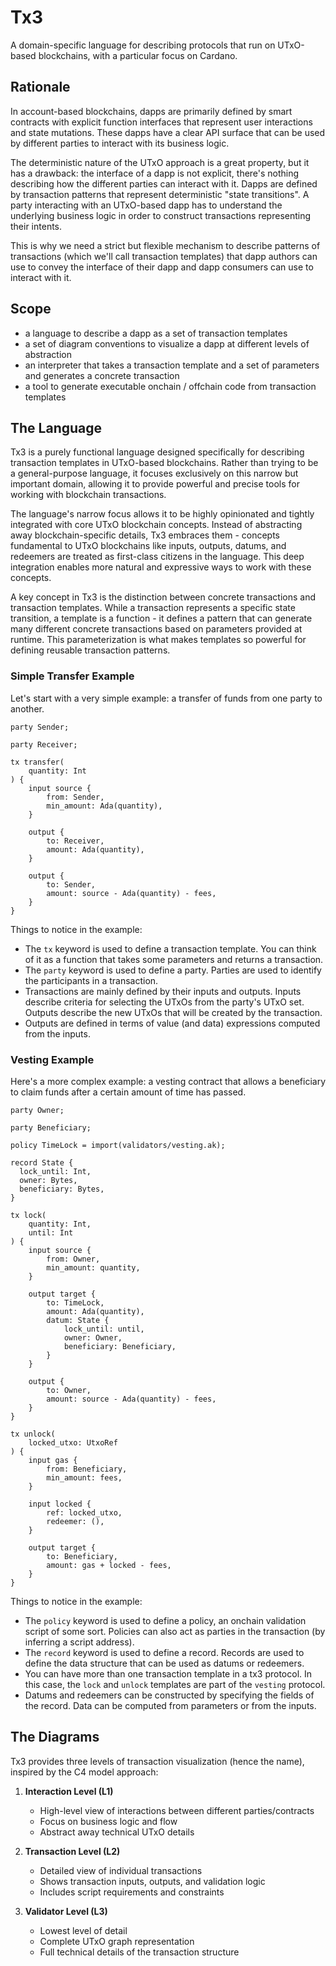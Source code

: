 # Tx3

A domain-specific language for describing protocols that run on UTxO-based blockchains, with a particular focus on Cardano.

## Rationale

In account-based blockchains, dapps are primarily defined by smart contracts with explicit function interfaces that represent user interactions and state mutations. These dapps have a clear API surface that can be used by different parties to interact with its business logic.

The deterministic nature of the UTxO approach is a great property, but it has a drawback: the interface of a dapp is not explicit, there's nothing describing how the different parties can interact with it. Dapps are defined by transaction patterns that represent deterministic "state transitions". A party interacting with an UTxO-based dapp has to understand the underlying business logic in order to construct transactions representing their intents.

This is why we need a strict but flexible mechanism to describe patterns of transactions (which we'll call transaction templates) that dapp authors can use to convey the interface of their dapp and dapp consumers can use to interact with it.

## Scope

- a language to describe a dapp as a set of transaction templates
- a set of diagram conventions to visualize a dapp at different levels of abstraction
- an interpreter that takes a transaction template and a set of parameters and generates a concrete transaction
- a tool to generate executable onchain / offchain code from transaction templates

## The Language

Tx3 is a purely functional language designed specifically for describing transaction templates in UTxO-based blockchains. Rather than trying to be a general-purpose language, it focuses exclusively on this narrow but important domain, allowing it to provide powerful and precise tools for working with blockchain transactions.

The language's narrow focus allows it to be highly opinionated and tightly integrated with core UTxO blockchain concepts. Instead of abstracting away blockchain-specific details, Tx3 embraces them - concepts fundamental to UTxO blockchains like inputs, outputs, datums, and redeemers are treated as first-class citizens in the language. This deep integration enables more natural and expressive ways to work with these concepts.

A key concept in Tx3 is the distinction between concrete transactions and transaction templates. While a transaction represents a specific state transition, a template is a function - it defines a pattern that can generate many different concrete transactions based on parameters provided at runtime. This parameterization is what makes templates so powerful for defining reusable transaction patterns.

### Simple Transfer Example

Let's start with a very simple example: a transfer of funds from one party to another.

```tx3
party Sender;

party Receiver;

tx transfer(
    quantity: Int
) {
    input source {
        from: Sender,
        min_amount: Ada(quantity),
    }
    
    output {
        to: Receiver,
        amount: Ada(quantity),
    }

    output {
        to: Sender,
        amount: source - Ada(quantity) - fees,
    }
}
```

Things to notice in the example:

- The `tx` keyword is used to define a transaction template. You can think of it as a function that takes some parameters and returns a transaction.
- The `party` keyword is used to define a party. Parties are used to identify the participants in a transaction.
- Transactions are mainly defined by their inputs and outputs. Inputs describe criteria for selecting the UTxOs from the party's UTxO set. Outputs describe the new UTxOs that will be created by the transaction.
- Outputs are defined in terms of value (and data) expressions computed from the inputs.

### Vesting Example

Here's a more complex example: a vesting contract that allows a beneficiary to claim funds after a certain amount of time has passed.

```tx3
party Owner;

party Beneficiary;

policy TimeLock = import(validators/vesting.ak);

record State {
  lock_until: Int,
  owner: Bytes,
  beneficiary: Bytes,
}

tx lock(
    quantity: Int,
    until: Int
) {
    input source {
        from: Owner,
        min_amount: quantity,
    }
    
    output target {
        to: TimeLock,
        amount: Ada(quantity),
        datum: State {
            lock_until: until,
            owner: Owner,
            beneficiary: Beneficiary,
        }
    }

    output {
        to: Owner,
        amount: source - Ada(quantity) - fees,
    }
}

tx unlock(
    locked_utxo: UtxoRef
) {
    input gas {
        from: Beneficiary,
        min_amount: fees,
    }

    input locked {
        ref: locked_utxo,
        redeemer: (),
    }

    output target {
        to: Beneficiary,
        amount: gas + locked - fees,
    }
}
```

Things to notice in the example:

- The `policy` keyword is used to define a policy, an onchain validation script of some sort. Policies can also act as parties in the transaction (by inferring a script address).
- The `record` keyword is used to define a record. Records are used to define the data structure that can be used as datums or redeemers.
- You can have more than one transaction template in a tx3 protocol. In this case, the `lock` and `unlock` templates are part of the `vesting` protocol.
- Datums and redeemers can be constructed by specifying the fields of the record. Data can be computed from parameters or from the inputs.

## The Diagrams

Tx3 provides three levels of transaction visualization (hence the name), inspired by the C4 model approach:

1. **Interaction Level (L1)**
   - High-level view of interactions between different parties/contracts
   - Focus on business logic and flow
   - Abstract away technical UTxO details

2. **Transaction Level (L2)**
   - Detailed view of individual transactions
   - Shows transaction inputs, outputs, and validation logic
   - Includes script requirements and constraints

3. **Validator Level (L3)**
   - Lowest level of detail
   - Complete UTxO graph representation
   - Full technical details of the transaction structure
